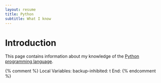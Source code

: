 ```yaml
---
layout: resume
title: Python
subtitle: What I know
---
```


# Introduction

This page contains information about my knowledge of the [Python programming language](https://www.python.org).


{% comment %}
Local Variables:
backup-inhibited: t
End:
{% endcomment %}
